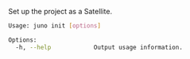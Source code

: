 Set up the project as a Satellite.

```bash
Usage: juno init [options]

Options:
  -h, --help            Output usage information.
```
